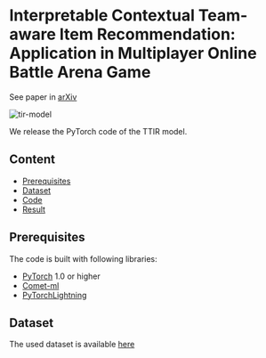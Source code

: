 # Interpretable Contextual Team-aware Item Recommendation: Application in Multiplayer Online Battle Arena Game

See paper in [arXiv]()

![tir-model](https://github.com/ojedaf/IC-TIR-Lol/blob/master/images/model-1.png)

We release the PyTorch code of the TTIR model.

## Content

- [Prerequisites](#prerequisites)
- [Dataset](#dataset)
- [Code](#code)
- [Result](#testing)

## Prerequisites

The code is built with following libraries:

- [PyTorch](https://pytorch.org/) 1.0 or higher
- [Comet-ml](https://www.comet.ml/site/)
- [PyTorchLightning](https://github.com/PyTorchLightning/pytorch-lightning)

## Dataset

The used dataset is available [here](https://drive.google.com/drive/folders/1lsCjmVrOA0stNiUguGWKN46fEqzzsXPH?usp=sharing)
